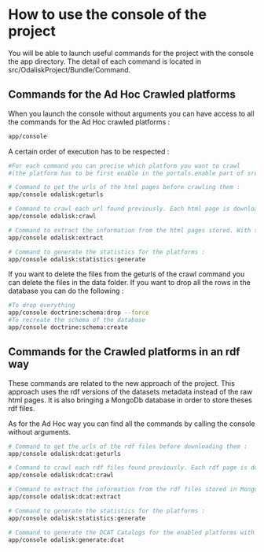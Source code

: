 How to use the console of the project
============

You will be able to launch useful commands for the project with the console the app directory.
The detail of each command is located in src/OdaliskProject/Bundle/Command.

Commands for the Ad Hoc Crawled platforms
-----------------

When you launch the console without arguments you can have access to all the commands for the Ad Hoc crawled platforms : 
```bash
app/console 
```

A certain order of execution has to be respected : 

```bash
#For each command you can precise which platform you want to crawl 
#(the platform has to be first enable in the portals.enable part of src/OdaliskProject/Bundle/Resources/config/portals.yml)

# Command to get the urls of the html pages before crawling them : 
app/console odalisk:geturls

# Command to crawl each url found previously. Each html page is downloaded : 
app/console odalisk:crawl

# Command to extract the information from the html pages stored. With this each dataset is stored in the sql database with the criteria associated : 
app/console odalisk:extract

# Command to generate the statistics for the platforms : 
app/console odalisk:statistics:generate

```

If you want to delete the files from the geturls of the crawl command you can delete the files in the data folder.
If you want to drop all the rows in the database you can do the following : 

```bash
#To drop everything
app/console doctrine:schema:drop --force
#To recreate the schema of the database
app/console doctrine:schema:create
```

Commands for the Crawled platforms in an rdf way
-----------------

These commands are related to the new approach of the project. This approach uses the rdf versions of the datasets metadata instead of the raw html pages. It is also bringing a MongoDb database in order to store theses rdf files.

As for the Ad Hoc way you can find all the commands by calling the console without arguments.

```bash
# Command to get the urls of the rdf files before downloading them : 
app/console odalisk:dcat:geturls

# Command to crawl each rdf files found previously. Each rdf page is downloaded and stored in the MongoDb database: 
app/console odalisk:dcat:crawl

# Command to extract the information from the rdf files stored in MongoDb. With this each dataset is stored in the sql database with the criteria associated : 
app/console odalisk:dcat:extract

# Command to generate the statistics for the platforms : 
app/console odalisk:statistics:generate

# Command to generate the DCAT Catalogs for the enabled platforms with the information we can extract from the SQL.
app/console odalisk:generate:dcat
```